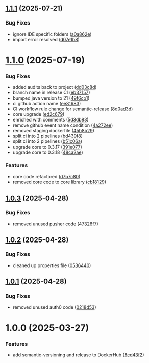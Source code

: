 ## [1.1.1](https://github.com/deepthought42/contentAudit/compare/v1.1.0...v1.1.1) (2025-07-21)


### Bug Fixes

* ignore IDE specific folders ([a0a862e](https://github.com/deepthought42/contentAudit/commit/a0a862e3063b868bf627b432bac65d62bae220c1))
* import error resolved ([d07e1b8](https://github.com/deepthought42/contentAudit/commit/d07e1b8563bc9bc154c6b01502d8b3177ef6e626))

# [1.1.0](https://github.com/deepthought42/contentAudit/compare/v1.0.3...v1.1.0) (2025-07-19)


### Bug Fixes

* added audits back to project ([dd03c8d](https://github.com/deepthought42/contentAudit/commit/dd03c8dac663fc1b52f4c5edfbba89a5c06d7fcf))
* branch name in release CI ([eb37157](https://github.com/deepthought42/contentAudit/commit/eb3715798c501e4cabb7a066e9a5b0fdfab56653))
* bumped java version to 21 ([49f6cb1](https://github.com/deepthought42/contentAudit/commit/49f6cb19f723335e9261f361c485d1f9c016cd28))
* ci github action name ([ee81683](https://github.com/deepthought42/contentAudit/commit/ee8168364ed7503049689a0ad696df10637a88df))
* CI workflow rule change for semantic-release ([8d0ad3d](https://github.com/deepthought42/contentAudit/commit/8d0ad3d3f1b5c9ecc8e601d732d029c8cf08d62f))
* core upgrade ([ed2c679](https://github.com/deepthought42/contentAudit/commit/ed2c67971c04007723b44845121d9768bfdc115f))
* enriched with comments ([5d3db83](https://github.com/deepthought42/contentAudit/commit/5d3db8302aefe67249481087df9d676177d8ad47))
* remove github event name condition ([4a272ee](https://github.com/deepthought42/contentAudit/commit/4a272ee54194edeb82574b729969fd33956f2ca9))
* removed staging dockerfile ([45b8b29](https://github.com/deepthought42/contentAudit/commit/45b8b29630c30dcc352b085a56e79b44635d31fd))
* split ci into 2 pipelines ([bd439f8](https://github.com/deepthought42/contentAudit/commit/bd439f849cd10c42860471ae1df1587ddc0681a0))
* split ci into 2 pipelines ([b51c06a](https://github.com/deepthought42/contentAudit/commit/b51c06a3a1a71fa2c3d36d8a0661b4acdbd67cad))
* upgrade core to 0.3.17 ([391e077](https://github.com/deepthought42/contentAudit/commit/391e0773e908d240e92fc5e81b6a408f3ed9f1fa))
* upgrade core to 0.3.18 ([48ca2ae](https://github.com/deepthought42/contentAudit/commit/48ca2ae7dc9e84bebf612e265d2a8622623ccbb2))


### Features

* core code refactored ([d7b7c80](https://github.com/deepthought42/contentAudit/commit/d7b7c803f962678958e45318e583559d4a711454))
* removed core code to core library ([cb18129](https://github.com/deepthought42/contentAudit/commit/cb1812948da87dee242c0dfd4749bf93367249be))

## [1.0.3](https://github.com/deepthought42/contentAudit/compare/v1.0.2...v1.0.3) (2025-04-28)


### Bug Fixes

* removed unused pusher code ([47326f7](https://github.com/deepthought42/contentAudit/commit/47326f713256e0af72da6c86635870e08a26da57))

## [1.0.2](https://github.com/deepthought42/contentAudit/compare/v1.0.1...v1.0.2) (2025-04-28)


### Bug Fixes

* cleaned up properties file ([0536440](https://github.com/deepthought42/contentAudit/commit/0536440b36a60238668c35e93abb52de295809b5))

## [1.0.1](https://github.com/deepthought42/contentAudit/compare/v1.0.0...v1.0.1) (2025-04-28)


### Bug Fixes

* removed unused auth0 code ([0218d53](https://github.com/deepthought42/contentAudit/commit/0218d530b3891a247e0a2a2b9e25c39bc8950231))

# 1.0.0 (2025-03-27)


### Features

* add semantic-versioning and release to DockerHub ([8cd43f2](https://github.com/deepthought42/contentAudit/commit/8cd43f244212fdd079370183bde53dc3185fd5b1))
